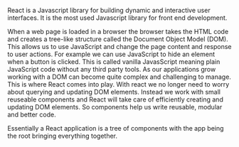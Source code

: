 React is a Javascript library for building dynamic and interactive user interfaces. It is the most used Javascript library for front end development.

When a web page is loaded in a browser the browser takes the HTML code and creates a tree-like structure called the Document Object Model (DOM). This allows us to use JavaScript and change the page content and response to user actions. For example we can use JavaScript to hide an element when a button is clicked. This is called vanilla JavasScript meaning plain JavaScript code without any third party tools. As our applications grow working with a DOM can become quite complex and challenging to manage. This is where React comes into play. With react we no longer need to worry about querying and updating DOM elements. Instead we work with small reuseable components and React will take care of efficiently creating and updating DOM elements. So components help us write reusable, modular and better code.

Essentially a React application is a tree of components with the app being the root bringing everything together.








